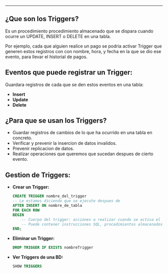 
---
## ¿Que son los Triggers?

Es un procedimiento procedimiento almacenado que se dispara cuando ocurre un UPDATE, INSERT o DELETE en una tabla. 

Por ejemplo, cada que alguien realice un pago se podria activar Trigger que generen estos registros con con nombre, hora, y fecha en la que se dio ese evento, para llevar el historial de pagos.

## Eventos que puede registrar un Trigger:
Guardara registros de cada que se den estos eventos en una tabla:
- **Insert** 
- **Update** 
- **Delete** 

## ¿Para que se usan los Triggers?

- Guardar registros de cambios de lo que ha ocurrido en una tabla en concreto.
- Verificar y prevenir la insercion de datos invalidos.
- Prevenir replicacion de datos.
- Realizar operaciones que queremos que sucedan despues de cierto evento.

## Gestion de Triggers:

- **Crear un Trigger:**
	```sql
	CREATE TRIGGER nombre_del_trigger
	-- Le estamos diciendo que se ejecute despues de 
	AFTER INSERT ON nombre_de_tabla
	FOR EACH ROW
	BEGIN
	    -- Cuerpo del trigger: acciones a realizar cuando se activa el trigger
	    -- Puede contener instrucciones SQL, procedimientos almacenados, etc.
	END;
	```

- **Eliminar un Trigger:**
	```sql
	DROP TRIGGER IF EXISTS nombreTrigger
	```

- **Ver Triggers de una BD:**
	```sql
	SHOW TRIGGERS
	```













